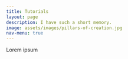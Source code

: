 ```yaml
---
title: Tutorials
layout: page
description: I have such a short memory.  
image: assets/images/pillars-of-creation.jpg
nav-menu: true
---
```


Lorem ipsum
